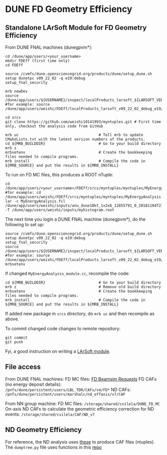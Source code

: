 # DUNE FD Geometry Efficiency

## Standalone LArSoft Module for FD Geometry Efficiency

From DUNE FNAL machines (dunegpvm*):

```
cd /dune/app/users/<your_username>
mkdir FDEff (first time only)
cd FDEff

source /cvmfs/dune.opensciencegrid.org/products/dune/setup_dune.sh
setup dunetpc v09_22_02 -q e19:debug
setup_fnal_security

mrb newDev
source /dune/app/users/${USERNAME}/inspect/localProducts_larsoft_${LARSOFT_VERSION}_debug_${COMPILER}/setup
#for example: source /dune/app/users/weishi/FDEff/localProducts_larsoft_v09_22_02_debug_e19/setup

cd srcs
git clone https://github.com/weishi10141993/myntuples.git # First time only, checkout the analysis code from GitHub

mrb uc                                    # Tell mrb to update CMakeLists.txt with the latest version numbers of the products.
cd ${MRB_BUILDDIR}                        # Go to your build directory
mrb z
mrbsetenv                                 # Create the bookkeeping files needed to compile programs.
mrb install                               # Compile the code in ${MRB_SOURCE} and put the results in ${MRB_INSTALL}
```

To run on FD MC files, this produces a ROOT nTuple:

```
cd /dune/app/users/<your_username>/FDEff/srcs/myntuples/myntuples/MyEnergyAnalysis
#for example: cd /dune/app/users/weishi/FDEff/srcs/myntuples/myntuples/MyEnergyAnalysis
lar -c MyEnergyAnalysis.fcl /dune/app/users/weishi/inputs/anu_dune10kt_1x2x6_12855791_0_20181104T211348_gen_g4_detsim_reco.root -T /dune/app/users/weishi/inputs/myhistogram.root
```

The next time you login a DUNE FNAL machine (dunegpvm*), do the following to set up:

```
source /cvmfs/dune.opensciencegrid.org/products/dune/setup_dune.sh
setup dunetpc v09_22_02 -q e19:debug
setup_fnal_security
source /dune/app/users/${USERNAME}/inspect/localProducts_larsoft_${LARSOFT_VERSION}_debug_${COMPILER}/setup
#for example: source /dune/app/users/weishi/FDEff/localProducts_larsoft_v09_22_02_debug_e19/setup
mrbsetenv
```

If changed ```MyEnergyAnalysis_module.cc```, recompile the code:

```
cd ${MRB_BUILDDIR}                        # Go to your build directory
mrb z                                     # Remove old build directory
mrbsetenv                                 # Create the bookkeeping files needed to compile programs.
mrb install                               # Compile the code in ${MRB_SOURCE} and put the results in ${MRB_INSTALL}
```

If added new package in ```srcs``` directory, do ```mrb uc``` and then recompile as above.

To commit changed code changes to remote repository:

```
git commit
git push
```

Fyi, a good instruction on writing a [LArSoft module](https://cdcvs.fnal.gov/redmine/projects/larsoft/wiki/_AnalysisExample_).

## File access
From DUNE FNAL machines:
FD MC files: [FD Beamsim Requests](https://dune-data.fnal.gov/mc/mcc11/index.html)
FD CAFs (no energy deposit details): ```/pnfs/dune/persistent/users/LBL_TDR/CAFs/v4/FD*```
ND CAFs: ```/pnfs/dune/persistent/users/marshalc/nd_offaxis/v7/CAF```

From NN group machine:
FD MC files: ```/storage/shared/cvilela/DUNE_FD_MC```
On-axis ND CAFs to calculate the geometric efficiency correction for ND events: ```/storage/shared/cvilela/CAF/ND_v7```

## ND Geometry Efficiency

For reference, the ND analysis uses [these](https://github.com/DUNE/ND_CAFMaker) to produce CAF files (ntuples).
The ```dumptree.py``` file uses functions in this [repo](https://github.com/cvilelahep/DUNE_ND_GeoEff)
